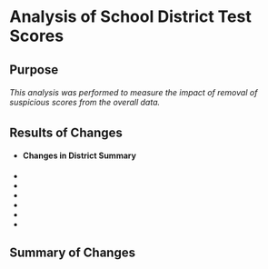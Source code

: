 # Analysis of School District Test Scores
## Purpose
###### This analysis was performed to measure the impact of removal of suspicious scores from the overall data.
## Results of Changes
  * #### Changes in District Summary
    
  *
  *
  *
  *
  *
  *
## Summary of Changes
